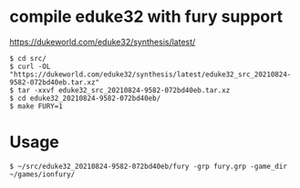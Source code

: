 # compile eduke32 with fury support
https://dukeworld.com/eduke32/synthesis/latest/
```
$ cd src/
$ curl -OL "https://dukeworld.com/eduke32/synthesis/latest/eduke32_src_20210824-9582-072bd40eb.tar.xz"
$ tar -xxvf eduke32_src_20210824-9582-072bd40eb.tar.xz
$ cd eduke32_20210824-9582-072bd40eb/
$ make FURY=1
```

# Usage
```
$ ~/src/eduke32_20210824-9582-072bd40eb/fury -grp fury.grp -game_dir ~/games/ionfury/
```
